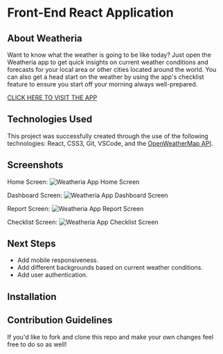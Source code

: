 # Front-End React Application

## About Weatheria
Want to know what the weather is going to be like today? Just open the Weatheria app to get quick insights on current weather conditions and forecasts for your local area or other cities located around the world. You can also get a head start on the weather by using the app's checklist feature to ensure you start off your morning always well-prepared.

<a href="">CLICK HERE TO VISIT THE APP</a>

## Technologies Used
This project was successfully created through the use of the following technologies: React, CSS3, Git, VSCode, and the <a href="https://openweathermap.org/api">OpenWeatherMap API</a>.

## Screenshots

Home Screen:
<img src="https://imgur.com/y8MRE1p" alt="Weatheria App Home Screen">

Dashboard Screen:
<img src="https://imgur.com/ExdT3U5" alt="Weatheria App Dashboard Screen">

Report Screen:
<img src="https://imgur.com/t087HYy" alt="Weatheria App Report Screen">

Checklist Screen:
<img src="https://imgur.com/undefined" alt="Weatheria App Checklist Screen">

## Next Steps
- Add mobile responsiveness.
- Add different backgrounds based on current weather conditions.
- Add user authentication.

## Installation


## Contribution Guidelines
If you'd like to fork and clone this repo and make your own changes feel free to do so as well!